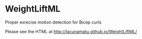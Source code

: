 # WeightLiftML
Proper exrecise motion detection for Bicep curls

Please see the HTML at http://lacunamatu.github.io/WeightLiftML/
